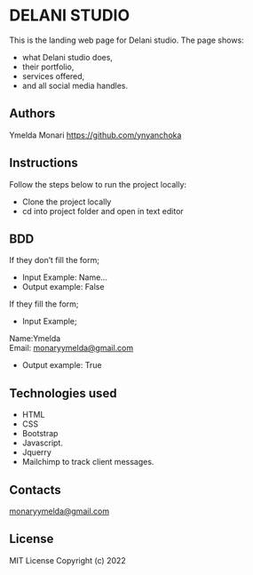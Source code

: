 # DELANI STUDIO
This is the landing web page for Delani studio. The page shows:
- what Delani studio does,
- their portfolio,
- services offered,
- and all social media handles.

## Authors
Ymelda Monari 
https://github.com/ynyanchoka

## Instructions
Follow the steps below to run the project locally:
- Clone the project locally
- cd into project folder and open in text editor


## BDD
If they don’t fill the form;
- Input Example: Name...
- Output example: False

If they fill the form;
- Input Example;

 Name:Ymelda  
 Email: monaryymelda@gmail.com
- Output example: True


## Technologies used
- HTML 
- CSS
- Bootstrap
- Javascript.
- Jquerry
- Mailchimp to track client messages.
## Contacts
monaryymelda@gmail.com
## License
MIT License Copyright (c) 2022 